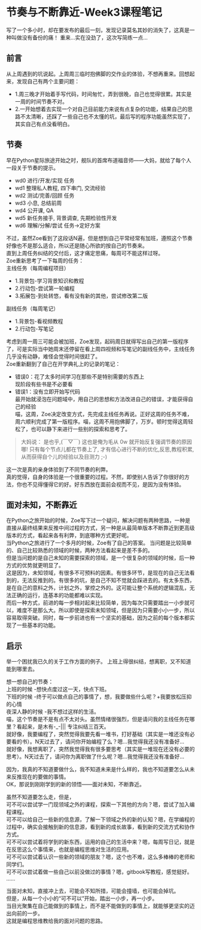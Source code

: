 # 节奏与不断靠近-Week3课程笔记

写了一个多小时，却在要发布的最后一刻，发现记录莫名其妙的消失了，这真是一种叫做没有备份的痛！
重来...实在没劲了，这次写简练一点...

## 前言
从上周遇到的坑说起。上周周三临时抱佛脚的交作业的体验，不想再重来。回想起来，发现自己有两个主要问题：
- 1.周三晚才开始着手写代码，时间匆忙，弄到很晚，自己也觉得很累。其实是一周的时间节奏不对。
- 2.一开始想着去实现一个对自己目前能力来说有点复杂的功能，结果自己的思路不太清晰，还踩了一些自己也不太懂的坑，最后写的程序功能虽然实现了，其实自己有点没看明白。

## 节奏
早在Python星际旅途开始之时，舰队的首席布道福音师——大妈，就给了每个人一段关于节奏的提示。
- wd0 进行/开发/实现 任务
- wd1 整理私人教程, 四下串门, 交流经验
- wd2 测试/完善/回顾 任务
- wd3 小息, 总结前周
- wd4 公开课, QA
- wd5 新任务接手, 背景调查, 先期检验性开发
- wd6 理解/分解/尝试 任务->定好方案

不过，虽然Zoe看到了这段话N遍，但是想到自己平常经常有加班，遵照这个节奏好像也不是那么适合，所以还是随心所欲的按自己的节奏来。  
直到上周任务纠结的交付后，这才痛定思痛，每周可不能这样过呀。  
Zoe重新思考了一下每周的任务：  
主线任务（每周编程项目）
- 1.背景包-学习背景知识和教程
- 2.行动包-尝试第一轮编程
- 3.拓展包-到处转悠，看有没有新的其他，尝试修改第二版

副线任务（每周笔记）

- 1.背景包-看视频教程
- 2.行动包-写笔记

考虑到周一周三可能会被加班，Zoe发现，起码周日就得写出自己的第一版程序了，可是实际当中她周末还停留在看上周四视频和写笔记的副线任务中，主线任务几乎没有动静，难怪会觉得时间很赶了。  
Zoe重新翻到了自己在开学典礼上的记录的笔记：  
- 错误0：花了太多时间学习在那些不是特别需要的东西上  
现阶段有些书是不必要看
- 错误1：没有立即开始写代码  
最开始就浸泡在问题域中，用自己的思想和方法改进自己的错误，才能获得自己的经验  
喵，这周，Zoe决定改变方式，先完成主线任务再说。正好这周的任务不难，周六顺利完成了第一版程序。喵，这周不用抱佛脚了，万岁。顿时觉得这周轻松了，也可以静下来进行一些别的探索和思考了。 	
>大妈说：
是也乎,(￣▽￣)
这也是俺为毛从 0w 就开始反复强调节奏的原因哪!
只有每个节点儿都在节奏上了,
才有信心进行不断的优化,反思,教程积累,
从而获得自个儿的经验以及目测力 ;-)

这一次是真的亲身体验到了不同节奏的利弊。  
真的觉得，自身的体验是一个很重要的过程。不然，即使别人告诉了你很好的方法，你也不见得懂得它的好。好东西放在面前会视而不见，是因为没有体验。

## 面对未知，不断靠近
在Python之旅开始的时候，Zoe写下过一个疑问，解决问题有两种思路，一种是直接从最终结果来反推中间过程的方式，另一种是从最简单版本不断靠近到更高级版本的方式，看起来各有利弊，到底哪种方式更好呢。  
当Python之旅进行了一个多月的时候，Zoe有了自己的答案。
当问题是比较简单的、自己比较熟悉的领域的时候，两种方法看起来是差不多的。  
但是当问题的是自己未知的需要探索的领域，是一个很复杂的领域的时候，后一种方式的优势就更明显了。  
这是因为，未知领域，有很多不可预料的因素。有很多环节，是现在的自己无法看到的，无法反推到的。有很多的坑，是自己不知不觉就会踩进去的。有太多东西，是在自己的意料之外，计划之外，掌控之外的。这可能让整个系统的逻辑混乱，无法正确的运行，连基本的功能都难以实现。  
而后一种方式，前进的每一步相对起来比较简单，因为每次只需要踏出一小步就可以，难度不是那么大。所以即使是探索未知领域，但是因为只需要小小一步，所以容易取得突破。同时，每一步前进也有一个坚实的基础，因为之前的每个版本都实现了一些基本的功能。

## 启示
举一个困扰我已久的关于工作方面的例子。
上班上得很纠结，想离职，又不知道能到哪里去。

想一想自己的节奏：  
上班的时候 -想快点度过这一天，快点下班。  
下班的时候 -终于可以做点自己的事情了，想，我要做些什么呢？+我要放松压抑的心情  
夜深人静的时候 -我不想过这样的生活。  
喵，这个节奏是不是有点不太对头。虽然情绪很强烈，但是请问我的主线任务在哪里？看起来，是木有-_-||| 专注纠结三百天。  
就好像，我要编程了，突然觉得我要先看一堆书，打好基础（其实是一堆还没有必要看的书）。N天过去了，请问你开始编程了么？嗯...我觉得我还没有准备好...   
就好像，我想离职了，突然我觉得我有很多要思考（其实是一堆现在还没有必要的思考）。N天过去了，请问你为离职做了什么呢？嗯...我觉得我还没有准备好...  

因为，我真的不知道要做什么，我不知道未来是什么样的，我也不知道要怎么从未来反推现在的要做的事情。  
OK，那说到刚刚学到的新的领悟——面对未知，不断靠近。

虽然不知道要怎么走，但是，  
可不可以尝试学一门现领域之外的课程，探索一下其他的方向？嗯，尝试了加入编程课程。  
可不可以给自己一些新的信息源，了解一下领域之外的新的认知？嗯，在学编程的过程中，确实会接触到新的信息源，看到新的成长故事，看到新的交流方式和协作方式。  
可不可以尝试着将学到的新东西，运用的自己的生活中来？嗯，每周写日记，就是在反思这么个事情来，也就是编程思维对生活的应用。  
可不可以尝试着认识一些新的领域的朋友？嗯，这个也不难，这么多棒棒的老师和同学们。  
可不可以尝试着做一些自己以前没做过的事情？嗯，gitbook写教程，感觉挺好。  
……

当面对未知，直接冲上去，可能会不知所措，可能会撞墙，也可能会掉坑。  
但是，从每一个小小的“可不可以”开始，踏出一小步，再一小步。  
当目光聚集在自己能做到的事情上，而不是不能做到的事情上，就能够更坚实的迈出向前的一步。  
这就是编程思维教给我的面对问题的思路。